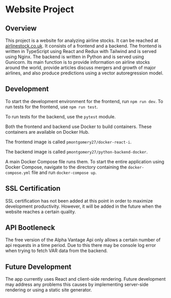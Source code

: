 # Website Project

## Overview
This project is a website for analyzing airline stocks. It can be reached at [airlinestock.co.uk](https://airlinestock.co.uk). It consists of a frontend and a backend. The frontend is written in TypeScript using React and Redux with Tailwind and is served using Nginx. The backend is written in Python and is served using Gunicorn. Its main function is to provide information on airline stocks around the world, provide articles discuss mergers and growth of major airlines, and also produce predictions using a vector autoregression model.

## Development
To start the development environment for the frontend, run `npm run dev`. To run tests for the frontend, use `npm run test`.

To run tests for the backend, use the `pytest` module.

Both the frontend and backend use Docker to build containers. These containers are available on Docker Hub.

The frontend image is called `pmontgomery27/docker-react-i`.

The backend image is called `pmontgomery27/python-backend-docker`.

A main Docker Compose file runs them. To start the entire application using Docker Compose, navigate to the directory containing the `docker-compose.yml` file and run `docker-compose up`.

## SSL Certification
SSL certification has not been added at this point in order to maximize development productivity. However, it will be added in the future when the website reaches a certain quality.

## API Bootleneck
The free version of the Alpha Vantage Api only allows a certain number of api requests in a time period. Due to this there may be console log error when trying to fetch VAR data from the backend.

## Future Development
The app currently uses React and client-side rendering. Future development may address any problems this causes by implementing server-side rendering or using a static site generator.